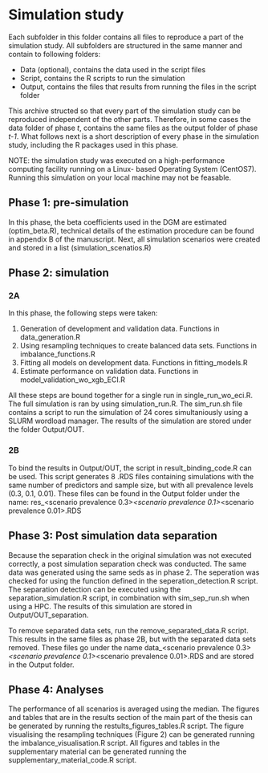 # Simulation study

Each subfolder in this folder contains all files to reproduce a part of the simulation study. All subfolders are structured in the same manner and contain to following
folders:
* Data (optional), contains the data used in the script files
* Script, contains the R scripts to run the simulation
* Output, contains the files that results from running the files in the script folder

This archive structed so that every part of the simulation study can be reproduced independent of the other parts. Therefore, in some cases the data folder of
phase *t*, contains the same files as the output folder of phase *t-1*. What follows next is a short description of every phase in the simulation study, including the 
R packages used in this phase. 

NOTE: the simulation study was executed on a high-performance computing facility running on a Linux- based Operating System (CentOS7). Running this simulation on 
your local machine may not be feasable.

## Phase 1: pre-simulation
In this phase, the beta coefficients used in the DGM are estimated (optim_beta.R), technical details of the estimation procedure can be found in appendix B of the manuscript.
Next, all simulation scenarios were created and stored in a list (simulation_scenatios.R)

## Phase 2: simulation

### 2A
In this phase, the following steps were taken:

1. Generation of development and validation data. Functions in data_generation.R
2. Using resampling techniques to create balanced data sets. Functions in imbalance_functions.R
3. Fitting all models on development data. Functions in fitting_models.R
4. Estimate performance on validation data. Functions in model_validation_wo_xgb_ECI.R

All these steps are bound together for a single run in single_run_wo_eci.R. The full simulation is ran by using simulation_run.R. The sim_run.sh file contains
a script to run the simulation of 24 cores simultaniously using a SLURM wordload manager. The results of the simulation are stored under the folder Output/OUT.

### 2B
To bind the results in Output/OUT, the script in result_binding_code.R can be used. This script generates 8 .RDS files containing simulations with the same 
number of predictors and sample size, but with all prevalence levels (0.3, 0.1, 0.01). These files can be found in the Output folder under the name:
res_<scenario prevalence 0.3>_<scenario prevalence 0.1>_<scenario prevalence 0.01>.RDS

## Phase 3: Post simulation data separation
Because the separation check in the original simulation was not executed correctly, a post simulation separation check was conducted. The same data was generated 
using the same seds as in phase 2. The seperation was checked for using the function defined in the seperation_detection.R script. The separation detection
can be executed using the separation_simulation.R script, in combination with sim_sep_run.sh when using a HPC. The results of this simulation are stored in Output/OUT_separation.

To remove separated data sets, run the remove_separated_data.R script. This results in the same files as phase 2B, but with the separated data sets removed.
These files go under the name data_<scenario prevalence 0.3>_<scenario prevalence 0.1>_<scenario prevalence 0.01>.RDS and are stored in the Output folder.

## Phase 4: Analyses
The performance of all scenarios is averaged using the median. The figures and tables that are in the results section of the main part of the thesis can be generated by running the
restults_figures_tables.R script. The figure visualising the resampling techniques (Figure 2) can be generated running the imbalance_visualisation.R script. All
figures and tables in the supplementary material can be generated running the supplementary_material_code.R script.

